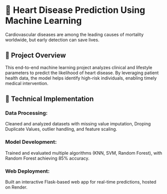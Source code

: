 # 🚀 Heart Disease Prediction Using Machine Learning
Cardiovascular diseases are among the leading causes of mortality worldwide, but early detection can save lives.

## 📌 Project Overview
This end-to-end machine learning project analyzes clinical and lifestyle parameters to predict the likelihood of heart disease. By leveraging patient health data, the model helps identify high-risk individuals, enabling timely medical intervention.

## 🔧 Technical Implementation
### Data Processing: 
Cleaned and analyzed datasets with missing value imputation, Droping Duplicate Values, outlier handling, and feature scaling.

### Model Development: 
Trained and evaluated multiple algorithms (KNN, SVM, Random Forest), with Random Forest achieving 85% accuracy.

### Web Deployment: 
Built an interactive Flask-based web app for real-time predictions, hosted on Render.
